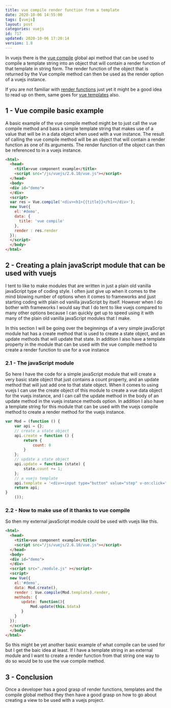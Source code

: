 ```yaml
---
title: vue compile render function from a template
date: 2020-10-06 14:55:00
tags: [vuejs]
layout: post
categories: vuejs
id: 717
updated: 2020-10-06 17:20:14
version: 1.8
---
```


In vuejs there is the [vue compile](https://vuejs.org/v2/api/#Vue-compile) global api method that can be used to compile a template string into an object that will contain a render function of that template in string form. The render function of the object that is returned by the Vue compile method can then be used as the render option of a vuejs instance.

If you are not familiar with [render functions](/2019/05/12/vuejs-render/) just yet it might be a good idea to read up on them, same goes for [vue templates](/2019/05/07/vuejs-template/) also. 

<!-- more -->

## 1 - Vue compile basic example

A basic example of the vue compile method might be to just call the vue compile method and bass a simple template string that makes use of a value that will be in a data object when used with a vue instance. The result of calling the vue compile method will be an object that will contain a render function as one of its arguments. The render function of the object can then be referenced to in a vuejs instance.

```html
<html>
  <head>
    <title>vue component example</title>
    <script src="/js/vuejs/2.6.10/vue.js"></script>
  </head>
  <body>
  <div id="demo">
  </div>
  <script>
  var res = Vue.compile('<div><h1>{{title}}</h1></div>');
  new Vue({
    el:'#demo',
    data: {
      title: 'vue compile'
    },
    render : res.render
  });
  </script>
  </body>
</html>
```

## 2 - Creating a plain javaScript module that can be used with vuejs

I tent to like to make modules that are written in just a plain old vanilla javaScript type of coding style. I often just give up when it comes to the mind blowing number of options when it comes to frameworks and jjust starting coding with plain od vanilla javaScript by itself. However when I do bother with frameworks I would say that I do tent to like vuejs compared to many other options because I can quickly get up to speed using it with many of the plain old vanilla javaScript modules that I make.

In this section I will be going over the beginnings of a very simple javaScript module hat has a create method that is used to create a state object, and an update methods that will update that state. In addition I also have a template property in the module that can be used with the vue compile method to create a render function to use for a vue instance

### 2.1 - The javaScript module

So here I have the code for a simple javaScript module that will create a very basic state object that just contains a count property, and an update method that will just add one to that state object. When it comes to using vuejs I can use the create object of this module to create a vue data object for the vuejs instance, and I can call the update method in the body of an update method in the vuejs instance methods option. In addition I also have a template string for this module that can be used with the vuejs compile method to create a render method for the vuejs instance.

```js
var Mod = (function () {
    var api = {};
    // create a state object
    api.create = function () {
        return {
            count: 0
        }
    };
    // update a state object
    api.update = function (state) {
        state.count += 1;
    };
    // a vuejs template
    api.template = '<div><input type="button" value="step" v-on:click="update"><span> {{count}} </span></div>';
    return api;
}
    ());
```

### 2.2 - Now to make use of it thanks to vue compile

So then my external javaScript module could be used with vuejs like this.

```html
<html>
  <head>
    <title>vue component example</title>
    <script src="/js/vuejs/2.6.10/vue.js"></script>
  </head>
  <body>
  <div id="demo">
  </div>
  <script src="./module.js" ></script>
  <script>
  new Vue({
    el:'#demo',
    data: Mod.create(),
    render : Vue.compile(Mod.template).render,
    methods: {
       update: function(){
           Mod.update(this.$data)
       }
    }
  });
  </script>
  </body>
</html>
```

So this might be yet another basic example of what compile can be used for but I get the baic idea at least. If I have a template string in an external module and I want to create a render function from that string one way to do so would be to use the vue compile method.

## 3 - Conclusion

Once a developer has a good grasp of render functions, templates and the compile global method they then have a good grasp on how to go about creating a view to be used with a vuejs project.